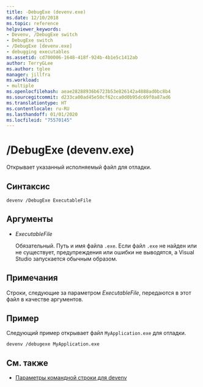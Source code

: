 ```yaml
---
title: -DebugExe (devenv.exe)
ms.date: 12/10/2018
ms.topic: reference
helpviewer_keywords:
- Devenv, /DebugExe switch
- DebugExe switch
- /DebugExe [devenv.exe]
- debugging executables
ms.assetid: cd700006-1648-418f-924b-4b1e5c1412ab
author: TerryGLee
ms.author: tglee
manager: jillfra
ms.workload:
- multiple
ms.openlocfilehash: aeae28288936b6723b53e826142a4888ad0bc8b4
ms.sourcegitcommit: d233ca00ad45e50cf62cca0d0b95dc69f0a87ad6
ms.translationtype: HT
ms.contentlocale: ru-RU
ms.lasthandoff: 01/01/2020
ms.locfileid: "75570145"
---
```

# <a name="debugexe-devenvexe"></a>/DebugExe (devenv.exe)

Открывает указанный исполняемый файл для отладки.

## <a name="syntax"></a>Синтаксис

```shell
devenv /DebugExe ExecutableFile
```

## <a name="arguments"></a>Аргументы

- *ExecutableFile*

  Обязательный. Путь и имя файла `.exe`. Если файл `.exe` не найден или не существует, предупреждения или ошибки не выводятся, а Visual Studio запускается обычным образом.

## <a name="remarks"></a>Примечания

Строки, следующие за параметром *ExecutableFile*, передаются в этот файл в качестве аргументов.

## <a name="example"></a>Пример

Следующий пример открывает файл `MyApplication.exe` для отладки.

```shell
devenv /debugexe MyApplication.exe
```

## <a name="see-also"></a>См. также

- [Параметры командной строки для devenv](../../ide/reference/devenv-command-line-switches.md)
